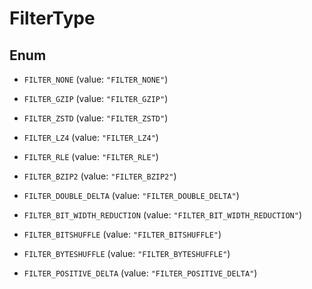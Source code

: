 

# FilterType

## Enum


* `FILTER_NONE` (value: `"FILTER_NONE"`)

* `FILTER_GZIP` (value: `"FILTER_GZIP"`)

* `FILTER_ZSTD` (value: `"FILTER_ZSTD"`)

* `FILTER_LZ4` (value: `"FILTER_LZ4"`)

* `FILTER_RLE` (value: `"FILTER_RLE"`)

* `FILTER_BZIP2` (value: `"FILTER_BZIP2"`)

* `FILTER_DOUBLE_DELTA` (value: `"FILTER_DOUBLE_DELTA"`)

* `FILTER_BIT_WIDTH_REDUCTION` (value: `"FILTER_BIT_WIDTH_REDUCTION"`)

* `FILTER_BITSHUFFLE` (value: `"FILTER_BITSHUFFLE"`)

* `FILTER_BYTESHUFFLE` (value: `"FILTER_BYTESHUFFLE"`)

* `FILTER_POSITIVE_DELTA` (value: `"FILTER_POSITIVE_DELTA"`)



